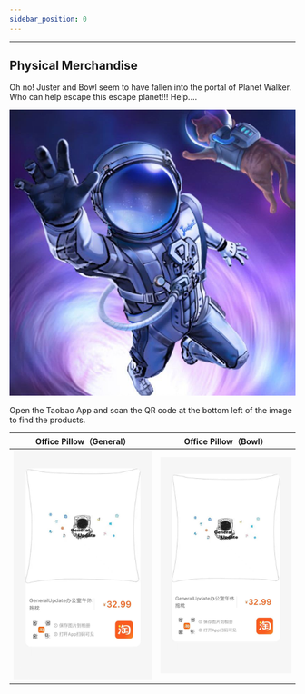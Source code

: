 ```yaml
---
sidebar_position: 0
---
```


---

## Physical Merchandise

Oh no! Juster and Bowl seem to have fallen into the portal of Planet Walker. Who can help escape this escape planet!!! Help....

![](imgs\justerbowl.jpg)

Open the Taobao App and scan the QR code at the bottom left of the image to find the products.

| Office Pillow（General） | Office Pillow（Bowl） |
| ------------------------ | --------------------- |
| ![](imgs\baozhen.jpg)    | ![](imgs\baozhen.jpg) |